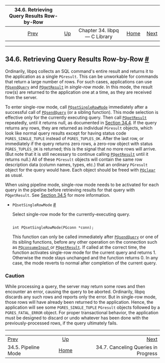 <!--?xml version="1.0" encoding="UTF-8" standalone="no"?-->

|        34.6. Retrieving Query Results Row-by-Row        |                                                  |                               |                                                       |                                                                  |
| :-----------------------------------------------------: | :----------------------------------------------- | :---------------------------: | ----------------------------------------------------: | ---------------------------------------------------------------: |
| [Prev](libpq-pipeline-mode.html "34.5. Pipeline Mode")  | [Up](libpq.html "Chapter 34. libpq — C Library") | Chapter 34. libpq — C Library | [Home](index.html "PostgreSQL 17devel Documentation") |  [Next](libpq-cancel.html "34.7. Canceling Queries in Progress") |

***

## 34.6. Retrieving Query Results Row-by-Row [#](#LIBPQ-SINGLE-ROW-MODE)



Ordinarily, libpq collects an SQL command's entire result and returns it to the application as a single `PGresult`. This can be unworkable for commands that return a large number of rows. For such cases, applications can use [`PQsendQuery`](libpq-async.html#LIBPQ-PQSENDQUERY) and [`PQgetResult`](libpq-async.html#LIBPQ-PQGETRESULT) in *single-row mode*. In this mode, the result row(s) are returned to the application one at a time, as they are received from the server.

To enter single-row mode, call [`PQsetSingleRowMode`](libpq-single-row-mode.html#LIBPQ-PQSETSINGLEROWMODE) immediately after a successful call of [`PQsendQuery`](libpq-async.html#LIBPQ-PQSENDQUERY) (or a sibling function). This mode selection is effective only for the currently executing query. Then call [`PQgetResult`](libpq-async.html#LIBPQ-PQGETRESULT) repeatedly, until it returns null, as documented in [Section 34.4](libpq-async.html "34.4. Asynchronous Command Processing"). If the query returns any rows, they are returned as individual `PGresult` objects, which look like normal query results except for having status code `PGRES_SINGLE_TUPLE` instead of `PGRES_TUPLES_OK`. After the last row, or immediately if the query returns zero rows, a zero-row object with status `PGRES_TUPLES_OK` is returned; this is the signal that no more rows will arrive. (But note that it is still necessary to continue calling [`PQgetResult`](libpq-async.html#LIBPQ-PQGETRESULT) until it returns null.) All of these `PGresult` objects will contain the same row description data (column names, types, etc.) that an ordinary `PGresult` object for the query would have. Each object should be freed with [`PQclear`](libpq-exec.html#LIBPQ-PQCLEAR) as usual.

When using pipeline mode, single-row mode needs to be activated for each query in the pipeline before retrieving results for that query with `PQgetResult`. See [Section 34.5](libpq-pipeline-mode.html "34.5. Pipeline Mode") for more information.

*   `PQsetSingleRowMode` [#](#LIBPQ-PQSETSINGLEROWMODE)

    Select single-row mode for the currently-executing query.

    ```

    int PQsetSingleRowMode(PGconn *conn);
    ```

    This function can only be called immediately after [`PQsendQuery`](libpq-async.html#LIBPQ-PQSENDQUERY) or one of its sibling functions, before any other operation on the connection such as [`PQconsumeInput` ](libpq-async.html#LIBPQ-PQCONSUMEINPUT)or [`PQgetResult`](libpq-async.html#LIBPQ-PQGETRESULT). If called at the correct time, the function activates single-row mode for the current query and returns 1. Otherwise the mode stays unchanged and the function returns 0. In any case, the mode reverts to normal after completion of the current query.

### Caution

While processing a query, the server may return some rows and then encounter an error, causing the query to be aborted. Ordinarily, libpq discards any such rows and reports only the error. But in single-row mode, those rows will have already been returned to the application. Hence, the application will see some `PGRES_SINGLE_TUPLE` `PGresult` objects followed by a `PGRES_FATAL_ERROR` object. For proper transactional behavior, the application must be designed to discard or undo whatever has been done with the previously-processed rows, if the query ultimately fails.

***

|                                                         |                                                       |                                                                  |
| :------------------------------------------------------ | :---------------------------------------------------: | ---------------------------------------------------------------: |
| [Prev](libpq-pipeline-mode.html "34.5. Pipeline Mode")  |    [Up](libpq.html "Chapter 34. libpq — C Library")   |  [Next](libpq-cancel.html "34.7. Canceling Queries in Progress") |
| 34.5. Pipeline Mode                                     | [Home](index.html "PostgreSQL 17devel Documentation") |                              34.7. Canceling Queries in Progress |
